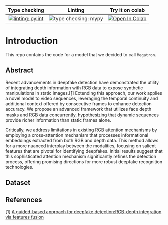 | Type checking | Linting | Try it on colab |
| :---: | :----: | :------: |
| [![linting: pylint](https://img.shields.io/badge/linting-pylint-yellowgreen)](https://img.shields.io/badge/mypy-checked-blue)| ![type checking: mypy](https://img.shields.io/badge/mypy-checked-blue)| <a target="_blank" href="https://colab.research.google.com/github/valerio98-lab/Megatron_DeepFake/blob/main/notebooks/train.ipynb"> <img src="https://colab.research.google.com/assets/colab-badge.svg" alt="Open In Colab"/></a> |

# Introduction

This repo contains the code for a model that we decided to call `Megatron`.

## Abstract

Recent advancements in deepfake detection have demonstrated the utility of integrating depth information with RGB data to expose synthetic manipulations in static images.[[1]](#1)
Extending this approach, our work applies a novel model to video sequences, leveraging the temporal continuity and additional context offered by consecutive frames to enhance detection accuracy. We propose an advanced framework that utilizes face depth masks and RGB data concurrently, hypothesizing that dynamic sequences provide richer information than static frames alone.

Critically, we address limitations in existing RGB attention mechanisms by employing a cross-attention mechanism that processes informational embeddings extracted from both RGB and depth data.
This method allows for a more nuanced interplay between the modalities, focusing on salient features that are pivotal for identifying deepfakes.
Initial results suggest that this sophisticated attention mechanism significantly refines the detection process, offering promising directions for more robust deepfake recognition technologies.

## Dataset

## References

<a id="1">[1]</a>  [A guided-based approach for deepfake detection:RGB-depth integration via
 features fusion](https://www.sciencedirect.com/science/article/pii/S0167865524000990)
